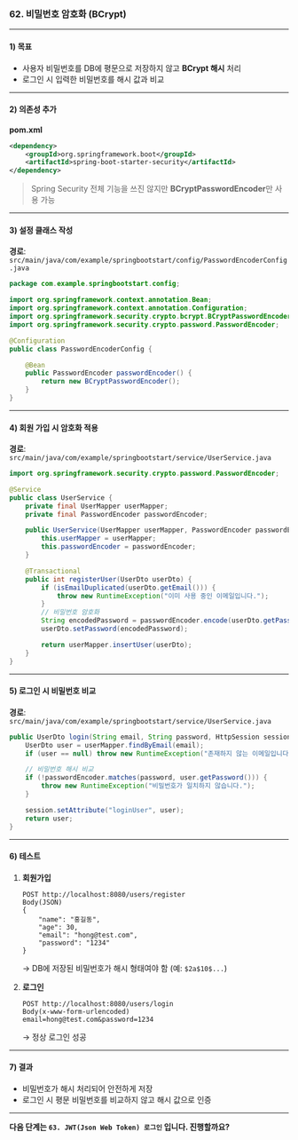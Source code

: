 ### 62. 비밀번호 암호화 (BCrypt)

---

#### 1) **목표**

* 사용자 비밀번호를 DB에 평문으로 저장하지 않고 **BCrypt 해시** 처리
* 로그인 시 입력한 비밀번호를 해시 값과 비교

---

#### 2) **의존성 추가**

**pom.xml**

```xml
<dependency>
    <groupId>org.springframework.boot</groupId>
    <artifactId>spring-boot-starter-security</artifactId>
</dependency>
```

> Spring Security 전체 기능을 쓰진 않지만 **BCryptPasswordEncoder**만 사용 가능

---

#### 3) **설정 클래스 작성**

**경로**: `src/main/java/com/example/springbootstart/config/PasswordEncoderConfig.java`

```java
package com.example.springbootstart.config;

import org.springframework.context.annotation.Bean;
import org.springframework.context.annotation.Configuration;
import org.springframework.security.crypto.bcrypt.BCryptPasswordEncoder;
import org.springframework.security.crypto.password.PasswordEncoder;

@Configuration
public class PasswordEncoderConfig {

    @Bean
    public PasswordEncoder passwordEncoder() {
        return new BCryptPasswordEncoder();
    }
}
```

---

#### 4) **회원 가입 시 암호화 적용**

**경로**: `src/main/java/com/example/springbootstart/service/UserService.java`

```java
import org.springframework.security.crypto.password.PasswordEncoder;

@Service
public class UserService {
    private final UserMapper userMapper;
    private final PasswordEncoder passwordEncoder;

    public UserService(UserMapper userMapper, PasswordEncoder passwordEncoder) {
        this.userMapper = userMapper;
        this.passwordEncoder = passwordEncoder;
    }

    @Transactional
    public int registerUser(UserDto userDto) {
        if (isEmailDuplicated(userDto.getEmail())) {
            throw new RuntimeException("이미 사용 중인 이메일입니다.");
        }
        // 비밀번호 암호화
        String encodedPassword = passwordEncoder.encode(userDto.getPassword());
        userDto.setPassword(encodedPassword);

        return userMapper.insertUser(userDto);
    }
}
```

---

#### 5) **로그인 시 비밀번호 비교**

**경로**: `src/main/java/com/example/springbootstart/service/UserService.java`

```java
public UserDto login(String email, String password, HttpSession session) {
    UserDto user = userMapper.findByEmail(email);
    if (user == null) throw new RuntimeException("존재하지 않는 이메일입니다.");

    // 비밀번호 해시 비교
    if (!passwordEncoder.matches(password, user.getPassword())) {
        throw new RuntimeException("비밀번호가 일치하지 않습니다.");
    }

    session.setAttribute("loginUser", user);
    return user;
}
```

---

#### 6) **테스트**

1. **회원가입**

   ```
   POST http://localhost:8080/users/register
   Body(JSON)
   {
       "name": "홍길동",
       "age": 30,
       "email": "hong@test.com",
       "password": "1234"
   }
   ```

   → DB에 저장된 비밀번호가 해시 형태여야 함 (예: `$2a$10$...`)

2. **로그인**

   ```
   POST http://localhost:8080/users/login
   Body(x-www-form-urlencoded)
   email=hong@test.com&password=1234
   ```

   → 정상 로그인 성공

---

#### 7) **결과**

* 비밀번호가 해시 처리되어 안전하게 저장
* 로그인 시 평문 비밀번호를 비교하지 않고 해시 값으로 인증

---

**다음 단계는 `63. JWT(Json Web Token) 로그인` 입니다. 진행할까요?**
